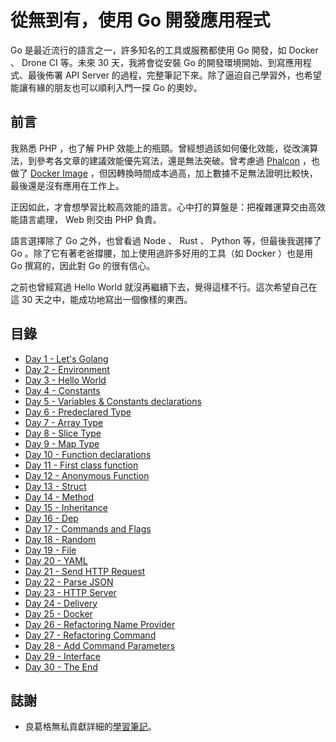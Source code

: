 # 從無到有，使用 Go 開發應用程式

Go 是最近流行的語言之一，許多知名的工具或服務都使用 Go 開發，如 Docker 、 Drone CI 等。未來 30 天，我將會從安裝 Go 的開發環境開始、到寫應用程式、最後佈署 API Server 的過程，完整筆記下來。除了逼迫自己學習外，也希望能讓有緣的朋友也可以順利入門一探 Go 的奧妙。

## 前言

我熟悉 PHP ，也了解 PHP 效能上的瓶頸。曾經想過該如何優化效能，從改演算法，到參考各文章的建議效能優先寫法，還是無法突破。曾考慮過 [Phalcon](https://phalconphp.com) ，也做了 [Docker Image](https://hub.docker.com/r/mileschou/phalcon) ，但因轉換時間成本過高，加上數據不足無法證明比較快，最後還是沒有應用在工作上。

正因如此，才會想學習比較高效能的語言。心中打的算盤是：把複雜運算交由高效能語言處理， Web 則交由 PHP 負責。

語言選擇除了 Go 之外，也曾看過 Node 、 Rust 、 Python 等，但最後我選擇了 Go 。除了它有著老爸撐腰，加上使用過許多好用的工具（如 Docker ）也是用 Go 撰寫的，因此對 Go 的很有信心。

之前也曾經寫過 Hello World 就沒再繼續下去，覺得這樣不行。這次希望自己在這 30 天之中，能成功地寫出一個像樣的東西。

## 目錄

* [Day 1 - Let's Golang](day01.md)
* [Day 2 - Environment](day02.md)
* [Day 3 - Hello World](day03.md)
* [Day 4 - Constants](day04.md)
* [Day 5 - Variables & Constants declarations](day05.md)
* [Day 6 - Predeclared Type](day06.md)
* [Day 7 - Array Type](day07.md)
* [Day 8 - Slice Type](day08.md)
* [Day 9 - Map Type](day09.md)
* [Day 10 - Function declarations](day10.md)
* [Day 11 - First class function](day11.md)
* [Day 12 - Anonymous Function](day12.md)
* [Day 13 - Struct](day13.md)
* [Day 14 - Method](day14.md)
* [Day 15 - Inheritance](day15.md)
* [Day 16 - Dep](day16.md)
* [Day 17 - Commands and Flags](day17.md)
* [Day 18 - Random](day18.md)
* [Day 19 - File](day19.md)
* [Day 20 - YAML](day20.md)
* [Day 21 - Send HTTP Request](day21.md)
* [Day 22 - Parse JSON](day22.md)
* [Day 23 - HTTP Server](day23.md)
* [Day 24 - Delivery](day24.md)
* [Day 25 - Docker](day25.md)
* [Day 26 - Refactoring Name Provider](day26.md)
* [Day 27 - Refactoring Command](day27.md)
* [Day 28 - Add Command Parameters](day28.md)
* [Day 29 - Interface](day29.md)
* [Day 30 - The End](day30.md)

## 誌謝

* 良葛格無私貢獻詳細的[學習筆記](https://openhome.cc/Gossip/Go/index.html)。
